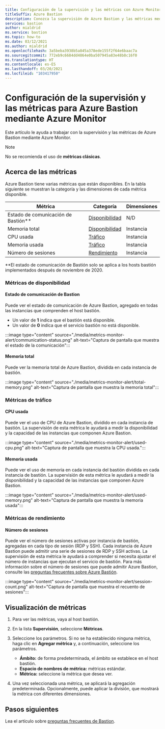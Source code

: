 ```yaml
---
title: Configuración de la supervisión y las métricas con Azure Monitor
titleSuffix: Azure Bastion
description: Conozca la supervisión de Azure Bastion y las métricas mediante el uso de Azure Monitor, la solución para métricas, alertas y registros de diagnóstico en Azure.
services: bastion
author: mialdrid
ms.service: bastion
ms.topic: how-to
ms.date: 03/12/2021
ms.author: mialdrid
ms.openlocfilehash: 3a5beba3938b5a845a378ede155f2f64e6baac7a
ms.sourcegitcommit: 772eb9c6684dd4864e0ba507945a83e48b8c16f0
ms.translationtype: HT
ms.contentlocale: es-ES
ms.lasthandoff: 03/20/2021
ms.locfileid: "103417950"
---
```

# <a name="how-to-configure-monitoring-and-metrics-for-azure-bastion-using-azure-monitor"></a>Configuración de la supervisión y las métricas para Azure Bastion mediante Azure Monitor

Este artículo le ayuda a trabajar con la supervisión y las métricas de Azure Bastion mediante Azure Monitor.

>[!NOTE]
>No se recomienda el uso de **métricas clásicas**.
>

## <a name="about-metrics"></a>Acerca de las métricas

Azure Bastion tiene varias métricas que están disponibles. En la tabla siguiente se muestran la categoría y las dimensiones de cada métrica disponible.

|**Métrica**|**Categoría**|**Dimensiones**|
| --- | --- | --- |
|Estado de comunicación de Bastión**|[Disponibilidad](#availability)|N/D|
|Memoria total|[Disponibilidad](#availability)|Instancia|
|CPU usada|[Tráfico](#traffic)|Instancia
|Memoria usada|[Tráfico](#traffic)|Instancia
|Número de sesiones|[Rendimiento](#performance)|Instancia|

**El estado de comunicación de Bastión solo se aplica a los hosts bastión implementados después de noviembre de 2020.

### <a name="availability-metrics"></a><a name="availability"></a>Métricas de disponibilidad

#### <a name="bastion-communication-status"></a><a name="communication-status"></a>Estado de comunicación de Bastion

Puede ver el estado de comunicación de Azure Bastion, agregado en todas las instancias que comprenden el host bastión.

* Un valor de **1** indica que el bastión está disponible.
* Un valor de **0** indica que el servicio bastión no está disponible.

:::image type="content" source="./media/metrics-monitor-alert/communication-status.png" alt-text="Captura de pantalla que muestra el estado de la comunicación":::

#### <a name="total-memory"></a><a name="total-memory"></a>Memoria total

Puede ver la memoria total de Azure Bastion, dividida en cada instancia de bastión.

:::image type="content" source="./media/metrics-monitor-alert/total-memory.png" alt-text="Captura de pantalla que muestra la memoria total":::

### <a name="traffic-metrics"></a><a name="traffic"></a>Métricas de tráfico

#### <a name="used-cpu"></a><a name="used-cpu"></a>CPU usada

Puede ver el uso de CPU de Azure Bastion, dividido en cada instancia de bastión. La supervisión de esta métrica le ayudará a medir la disponibilidad y la capacidad de las instancias que componen Azure Bastion.

:::image type="content" source="./media/metrics-monitor-alert/used-cpu.png" alt-text="Captura de pantalla que muestra la CPU usada.":::

#### <a name="used-memory"></a><a name="used-memory"></a>Memoria usada

Puede ver el uso de memoria en cada instancia del bastión dividida en cada instancia de bastión. La supervisión de esta métrica le ayudará a medir la disponibilidad y la capacidad de las instancias que componen Azure Bastion.

:::image type="content" source="./media/metrics-monitor-alert/used-memory.png" alt-text="Captura de pantalla que muestra la memoria usada":::

### <a name="performance-metrics"></a><a name="performance"></a>Métricas de rendimiento

#### <a name="session-count"></a>Número de sesiones

Puede ver el número de sesiones activas por instancia de bastión, agregadas en cada tipo de sesión (RDP y SSH). Cada instancia de Azure Bastion puede admitir una serie de sesiones de RDP y SSH activas. La supervisión de esta métrica le ayudará a comprender si necesita ajustar el número de instancias que ejecutan el servicio de bastión. Para más información sobre el número de sesiones que puede admitir Azure Bastion, consulte las [preguntas frecuentes sobre Azure Bastión](bastion-faq.md).

:::image type="content" source="./media/metrics-monitor-alert/session-count.png" alt-text="Captura de pantalla que muestra el recuento de sesiones":::

## <a name="how-to-view-metrics"></a><a name="metrics"></a>Visualización de métricas

1. Para ver las métricas, vaya al host bastión.
1. En la lista **Supervisión**, seleccione **Métricas**.
1. Seleccione los parámetros. Si no se ha establecido ninguna métrica, haga clic en **Agregar métrica** y, a continuación, seleccione los parámetros.

   * **Ámbito:** de forma predeterminada, el ámbito se establece en el host bastión.
   * **Espacio de nombres de métrica:** métricas estándar.
   * **Métrica:** seleccione la métrica que desea ver.

1. Una vez seleccionada una métrica, se aplicará la agregación predeterminada. Opcionalmente, puede aplicar la división, que mostrará la métrica con diferentes dimensiones.

## <a name="next-steps"></a>Pasos siguientes

Lea el artículo sobre [preguntas frecuentes de Bastion](bastion-faq.md).
  
